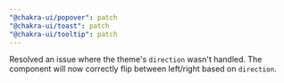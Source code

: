 ```yaml
---
"@chakra-ui/popover": patch
"@chakra-ui/toast": patch
"@chakra-ui/tooltip": patch
---
```


Resolved an issue where the theme's `direction` wasn't handled. The component will now correctly flip between left/right based on `direction`.
